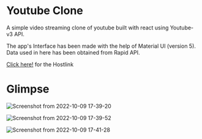 # Youtube Clone
A simple video streaming clone of youtube built with react using Youtube-v3 API.

The app's Interface has been made with the help of Material UI (version 5). Data used in here has been obtained from Rapid API.

[Click here!](https://fazevennom-youtubeclone.netlify.app/) for the Hostlink

# Glimpse
![Screenshot from 2022-10-09 17-39-20](https://user-images.githubusercontent.com/79959361/194756175-306d72fe-7df2-4dde-a693-cc4c07973783.png)

![Screenshot from 2022-10-09 17-39-52](https://user-images.githubusercontent.com/79959361/194756179-b3013bb5-493c-4063-8bcd-0ccb3c170e0a.png)

![Screenshot from 2022-10-09 17-41-28](https://user-images.githubusercontent.com/79959361/194756182-ce1b47d3-4378-44b8-aff4-bd23d0c94d0e.png)

